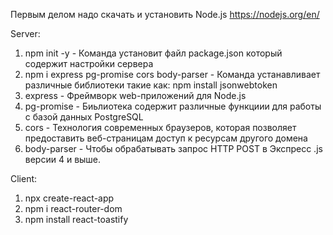 Первым делом надо скачать и установить Node.js 
https://nodejs.org/en/

Server:
1. npm init -y - Команда установит файл package.json который содержит настройки сервера
2. npm i express pg-promise cors body-parser - Команда устанавливает различные библиотеки такие как:
npm install jsonwebtoken
1.	express - Фреймворк web-приложений для Node.js
2.	pg-promise - Биьлиотека содержит различные функциии для работы с базой данных PostgreSQL
3.	cors - Технология современных браузеров, которая позволяет предоставить веб-страницам доступ к ресурсам другого домена
4.	body-parser - Чтобы обрабатывать запрос HTTP POST в Экспресс .js версии 4 и выше.

Client:
1. npx create-react-app
2. npm i react-router-dom
3. npm install react-toastify
